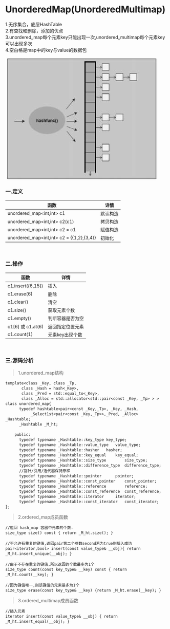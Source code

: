 # UnorderedMap(UnorderedMultimap)

1.无序集合，底层HashTable<br>
2.有查找和删除，添加的优点<br>
3.unordered_map每个元素key只能出现一次,unordered_multimap每个元素key可以出现多次<br>
4.空白格是map中的key与value的数据包

![](../../img/17.png)

### 一.定义

函数|详情
--|--
unordered_map<int,int\> c1|默认构造
unordered_map<int,int\> c2(c1)|拷贝构造
unordered_map<int,int\> c2 = c1|赋值构造
unordered_map<int,int\> c2 = {{1,2},{3,4}}|初始化

<br>

### 二.操作

函数|详情
--|--
c1.insert({6,15})|插入
c1.erase(6)|删除
c1.clear()|清空
c1.size()|获取元素个数
c1.empty()|判断容器是否为空
c1[6] 或 c1.at(6)|返回指定位置元素
c1.count(1)|元素key出现个数

<br>

### 三.源码分析

>1.unordered_map结构

```
template<class _Key, class _Tp,
	   class _Hash = hash<_Key>,
	   class _Pred = std::equal_to<_Key>,
	   class _Alloc = std::allocator<std::pair<const _Key, _Tp> > >
class unordered_map{
      typedef hashtable<pair<const _Key,_Tp>, _Key, _Hash,
      	   _Select1st<pair<const _Key,_Tp>>,_Pred, _Alloc>  _Hashtable;
      _Hashtable _M_ht;

    public:
      typedef typename _Hashtable::key_type	key_type;
      typedef typename _Hashtable::value_type	value_type;
      typedef typename _Hashtable::hasher	hasher;
      typedef typename _Hashtable::key_equal	key_equal;
      typedef typename _Hashtable::size_type		size_type;
      typedef typename _Hashtable::difference_type	difference_type;
      //指针/引用/迭代器保持原样
      typedef typename _Hashtable::pointer		pointer;
      typedef typename _Hashtable::const_pointer	const_pointer;
      typedef typename _Hashtable::reference		reference;
      typedef typename _Hashtable::const_reference	const_reference;
      typedef typename _Hashtable::iterator		iterator;
      typedef typename _Hashtable::const_iterator	const_iterator;
};
```

>2.ordered_map成员函数

```
//返回 hash_map 容器中元素的个数.
size_type size() const { return _M_ht.size(); }
  
//不允许有重复的键值,返回pair第二个参数second若为true则插入成功
pair<iterator,bool> insert(const value_type& __obj){ return _M_ht.insert_unique(__obj); }
    
//由于不存在重复的键值,所以返回的个数最多为1个
size_type count(const key_type& __key) const { return _M_ht.count(__key); }

//因为键值唯一,则该键值的元素最多为1个
size_type erase(const key_type& __key) {return _M_ht.erase(__key); }  
```

>3.ordered_multimap成员函数

```
//插入元素
iterator insert(const value_type& __obj) { return _M_ht.insert_equal(__obj); }
```
